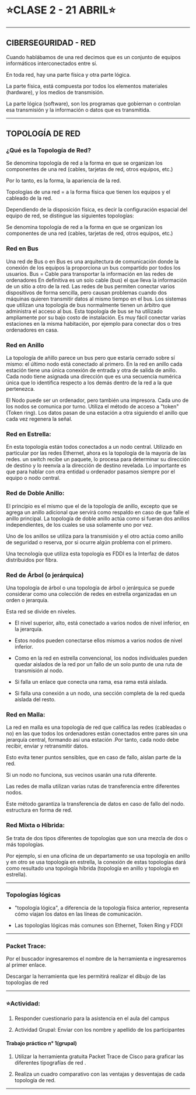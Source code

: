 # :star:CLASE 2 - 21 ABRIL:star:

---

## CIBERSEGURIDAD - RED

Cuando hablábamos de una red decimos que es un conjunto de equipos informáticos interconectados entre sí.

En toda red, hay una parte física y otra parte lógica.

La parte física, está compuesta por todos los elementos materiales (hardware), y los medios de transmisión.

La parte lógica (software), son los programas que gobiernan o controlan esa transmisión y la información o datos que es transmitida.

---

## TOPOLOGÍA DE RED 

### ¿Qué es la Topología de Red?


Se denomina topología de red a la forma en que se organizan los componentes de una red (cables, tarjetas de red, otros equipos, etc.)

Por lo tanto, es la forma, la apariencia de la red.

Topologías de una red = a la forma física que tienen los equipos y el cableado de la red.

Dependiendo de la disposición física, es decir la configuración espacial del equipo de red, se distingue las siguientes topologías:





Se denomina topología de red a la forma en que se organizan los componentes de una red (cables, tarjetas de red, otros equipos, etc.)



### Red en Bus

Una red de Bus o en Bus es una arquitectura de comunicación donde la conexión de los equipos la proporciona un bus compartido por todos los usuarios.
Bus = Cable para transportar la información en las redes de ordenadores
En definitiva es un solo cable (bus) el que lleva la información de un sitio a otro de la red.
Las redes de bus permiten conectar varios dispositivos de forma sencilla, pero causan problemas cuando dos máquinas quieren transmitir datos al mismo tiempo en el bus.
Los sistemas que utilizan una topología de bus normalmente tienen un árbitro que administra el acceso al bus.
Esta topología de bus se ha utilizado ampliamente por su bajo costo de instalación.
Es muy fácil conectar varias estaciones en la misma habitación, por ejemplo para conectar dos o tres ordenadores en casa.

### Red en Anillo

La topología de añillo parece un bus pero que estaría cerrado sobre sí mismo: el último nodo está conectado al primero.
En la red en anillo cada estación tiene una única conexión de entrada y otra de salida de anillo.
Cada nodo tiene asignada una dirección que es una secuencia numérica única que lo identifica respecto a los demás dentro de la red a la que pertenezca.

El Nodo puede ser un ordenador, pero también una impresora. Cada uno de los nodos se comunica por turno.
Utiliza el método de acceso a "token" (Token ring). Los datos pasan de una estación a otra siguiendo el anillo que cada vez regenera la señal.

### Red en Estrella:

En esta topología están todos conectados a un nodo central.
Utilizado en particular por las redes Ethernet, ahora es la topología de la mayoría de las redes.
un switch recibe un paquete, lo procesa para determinar su dirección de destino y lo reenvía a la dirección de destino revelada.
Lo importante es que para hablar con otra entidad u ordenador pasamos siempre por el equipo o nodo central.

### Red de Doble Anillo:

El principio es el mismo que el de la topología de anillo, excepto que se agrega un anillo adicional que servirá como respaldo en caso de que falle el anillo principal.
La topología de doble anillo actúa como si fueran dos anillos independientes, de los cuales se usa solamente uno por vez.

Uno de los anillos se utiliza para la transmisión y el otro actúa como anillo de seguridad o reserva, por si ocurre algún problema con el primero.

Una tecnología que utiliza esta topología es FDDI es la Interfaz de datos distribuidos por fibra.

### Red de Árbol (o jerárquica)


Una topología de árbol o una topología de árbol o jerárquica se puede considerar como una colección de redes en estrella organizadas en un orden o jerarquía.

Esta red se divide en niveles.

- El nivel superior, alto, está conectado a varios nodos de nivel inferior, en la jerarquía.

- Estos nodos pueden conectarse ellos mismos a varios nodos de nivel inferior.

- Como en la red en estrella convencional, los nodos individuales pueden quedar aislados de la red por un fallo de un solo punto de una ruta de transmisión al nodo.

- Si falla un enlace que conecta una rama, esa rama está aislada.

- Si falla una conexión a un nodo, una sección completa de la red queda aislada del resto.

### Red en Malla:

La red en malla es una topología de red que califica las redes (cableadas o no) en las que todos los ordenadores están conectados entre pares sin una jerarquía central, formando así una estación .Por tanto, cada nodo debe recibir, enviar y retransmitir datos.

Esto evita tener puntos sensibles, que en caso de fallo, aíslan parte de la red.

Si un nodo no funciona, sus vecinos usarán una ruta diferente.

Las redes de malla utilizan varias rutas de transferencia entre diferentes nodos.

Este método garantiza la transferencia de datos en caso de fallo del nodo.
estructura en forma de red.


### Red Mixta o Híbrida:

Se trata de dos tipos diferentes de topologías que son una mezcla de dos o más topologías.

Por ejemplo, si en una oficina de un departamento se usa topología en anillo y en otro se usa topología en estrella, la conexión de estas topologías dará como resultado una topología híbrida (topología en anillo y topología en estrella).


---

### Topologías lógicas

- "topología lógica", a diferencia de la topología física anterior, representa cómo viajan los datos en las líneas de comunicación.

- Las topologías lógicas más comunes son Ethernet, Token Ring y FDDI



---

### Packet Trace: 

Por el buscador ingresaremos el nombre de la herramienta e ingresaremos al primer enlace.

Descargar la herramienta que les permitirá realizar el dibujo de las topologías de red


---

### :star:Actividad:

1. Responder cuestionario para la asistencia en el aula del campus

2. Actividad Grupal: Enviar con los nombre y apellido de los participantes


#### Trabajo práctico n° 1(grupal)


1. Utilizar la herramienta gratuita Packet Trace de Cisco para graficar las diferentes tipografías de red .

2. Realiza un cuadro comparativo  con las ventajas y desventajas de cada topología de red.



---
